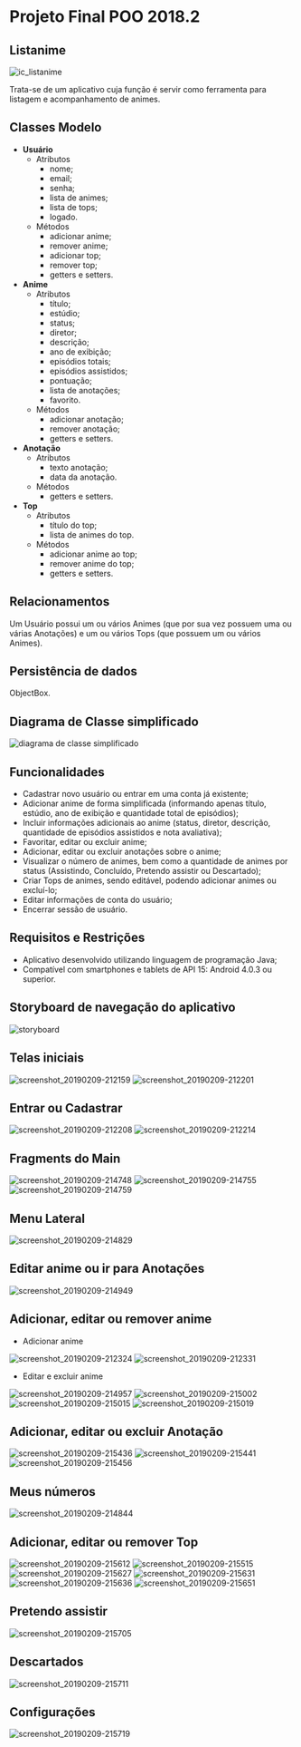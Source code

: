 # Projeto Final POO 2018.2
## Listanime
![ic_listanime](https://user-images.githubusercontent.com/43749971/52528344-77af6280-2cbb-11e9-8b18-e811b58a3c74.png)

Trata-se de um aplicativo cuja função é servir como ferramenta para listagem e acompanhamento de animes.
## Classes Modelo
- **Usuário**
  - Atributos
    - nome;
    - email;
    - senha;
    - lista de animes;
    - lista de tops;
    - logado.
  - Métodos
    - adicionar anime;
    - remover anime;
    - adicionar top;
    - remover top;
    - getters e setters.
- **Anime**
  - Atributos
    - título;
    - estúdio;
    - status;
    - diretor;
    - descrição;
    - ano de exibição;
    - episódios totais;
    - episódios assistidos;
    - pontuação;
    - lista de anotações;
    - favorito.
  - Métodos
    - adicionar anotação;
    - remover anotação;
    - getters e setters.
- **Anotação**
  - Atributos
    - texto anotação;
    - data da anotação.
  - Métodos
    - getters e setters.
- **Top**
  - Atributos
    - título do top;
    - lista de animes do top.
  - Métodos
    - adicionar anime ao top;
    - remover anime do top;
    - getters e setters.
## Relacionamentos
Um Usuário possui um ou vários Animes (que por sua vez possuem uma ou várias Anotações) e um ou vários Tops (que possuem um ou vários Animes).
## Persistência de dados
ObjectBox.
## Diagrama de Classe simplificado
![diagrama de classe simplificado](https://user-images.githubusercontent.com/43749971/52528425-0c669000-2cbd-11e9-8b31-9ce131616a67.png)
## Funcionalidades
- Cadastrar novo usuário ou entrar em uma conta já existente;
- Adicionar anime de forma simplificada (informando apenas título, estúdio, ano de exibição e quantidade total de episódios);
- Incluir informações adicionais ao anime (status, diretor, descrição, quantidade de episódios assistidos e nota avaliativa);
- Favoritar, editar ou excluir anime;
- Adicionar, editar ou excluir anotações sobre o anime;
- Visualizar o número de animes, bem como a quantidade de animes por status (Assistindo, Concluído, Pretendo assistir ou Descartado);
- Criar Tops de animes, sendo editável, podendo adicionar animes ou excluí-lo;
- Editar informações de conta do usuário;
- Encerrar sessão de usuário.
## Requisitos e Restrições
- Aplicativo desenvolvido utilizando linguagem de programação Java;
- Compatível com smartphones e tablets de API 15: Android 4.0.3 ou superior.
## Storyboard de navegação do aplicativo
![storyboard](https://user-images.githubusercontent.com/43749971/52529194-90744400-2ccc-11e9-8735-e032f382dd16.png)

## Telas iniciais
![screenshot_20190209-212159](https://user-images.githubusercontent.com/43749971/52529417-29588e80-2cd0-11e9-8811-2aea26f45e72.png)
![screenshot_20190209-212201](https://user-images.githubusercontent.com/43749971/52529419-2a89bb80-2cd0-11e9-9733-333290de49f5.png)

## Entrar ou Cadastrar
![screenshot_20190209-212208](https://user-images.githubusercontent.com/43749971/52529433-6290fe80-2cd0-11e9-9f8a-e985ab6d01d3.png)
![screenshot_20190209-212214](https://user-images.githubusercontent.com/43749971/52529434-63299500-2cd0-11e9-9c59-2ea02ca2f2d3.png)

## Fragments do Main
![screenshot_20190209-214748](https://user-images.githubusercontent.com/43749971/52529437-72104780-2cd0-11e9-8750-9ea90671b7f8.png)
![screenshot_20190209-214755](https://user-images.githubusercontent.com/43749971/52529439-72a8de00-2cd0-11e9-93b0-4922756a610f.png)
![screenshot_20190209-214759](https://user-images.githubusercontent.com/43749971/52529440-73417480-2cd0-11e9-80c0-e31693b991d9.png)
## Menu Lateral
![screenshot_20190209-214829](https://user-images.githubusercontent.com/43749971/52529443-7fc5cd00-2cd0-11e9-8146-c782e7fe14d9.png)
## Editar anime ou ir para Anotações
![screenshot_20190209-214949](https://user-images.githubusercontent.com/43749971/52529448-894f3500-2cd0-11e9-9898-6978764ee2d7.png)
## Adicionar, editar ou remover anime
- Adicionar anime

![screenshot_20190209-212324](https://user-images.githubusercontent.com/43749971/52529455-9b30d800-2cd0-11e9-9626-8129a50160e2.png)
![screenshot_20190209-212331](https://user-images.githubusercontent.com/43749971/52529456-9c620500-2cd0-11e9-8512-9f6c805b7eb3.png)
- Editar e excluir anime

![screenshot_20190209-214957](https://user-images.githubusercontent.com/43749971/52529464-b3085c00-2cd0-11e9-94b3-de3fac9e6ed8.png)
![screenshot_20190209-215002](https://user-images.githubusercontent.com/43749971/52529466-b3a0f280-2cd0-11e9-88c5-08629d953551.png)
![screenshot_20190209-215015](https://user-images.githubusercontent.com/43749971/52529467-b4d21f80-2cd0-11e9-8123-5b283ab32445.png)
![screenshot_20190209-215019](https://user-images.githubusercontent.com/43749971/52529470-bd2a5a80-2cd0-11e9-8423-19ab8e4cfce0.png)
## Adicionar, editar ou excluir Anotação
![screenshot_20190209-215436](https://user-images.githubusercontent.com/43749971/52529481-d9c69280-2cd0-11e9-8755-85ad052ddc08.png)
![screenshot_20190209-215441](https://user-images.githubusercontent.com/43749971/52529482-db905600-2cd0-11e9-88b9-9ece4fcf236c.png)
![screenshot_20190209-215456](https://user-images.githubusercontent.com/43749971/52529483-dcc18300-2cd0-11e9-8da0-2428ebadbe57.png)
## Meus números
![screenshot_20190209-214844](https://user-images.githubusercontent.com/43749971/52529485-e8ad4500-2cd0-11e9-9289-e49a9522e283.png)
## Adicionar, editar ou remover Top
![screenshot_20190209-215612](https://user-images.githubusercontent.com/43749971/52529492-fcf14200-2cd0-11e9-8fce-7f55f9077b20.png)
![screenshot_20190209-215515](https://user-images.githubusercontent.com/43749971/52529493-fd89d880-2cd0-11e9-9741-a7872f1d8fa0.png)
![screenshot_20190209-215627](https://user-images.githubusercontent.com/43749971/52529494-ff539c00-2cd0-11e9-8818-bcbadae7db32.png)
![screenshot_20190209-215631](https://user-images.githubusercontent.com/43749971/52529495-ffec3280-2cd0-11e9-8ee0-c5ac9d705ef3.png)
![screenshot_20190209-215636](https://user-images.githubusercontent.com/43749971/52529497-01b5f600-2cd1-11e9-8419-8fb0faaf68c2.png)
![screenshot_20190209-215651](https://user-images.githubusercontent.com/43749971/52529498-024e8c80-2cd1-11e9-9826-eb51679f1e41.png)
## Pretendo assistir
![screenshot_20190209-215705](https://user-images.githubusercontent.com/43749971/52529500-0ed2e500-2cd1-11e9-9275-c83bcc2bdbf0.png)
## Descartados
![screenshot_20190209-215711](https://user-images.githubusercontent.com/43749971/52529502-10041200-2cd1-11e9-8787-ba95c220706a.png)
## Configurações
![screenshot_20190209-215719](https://user-images.githubusercontent.com/43749971/52529503-11353f00-2cd1-11e9-965a-49e3e37decef.png)
